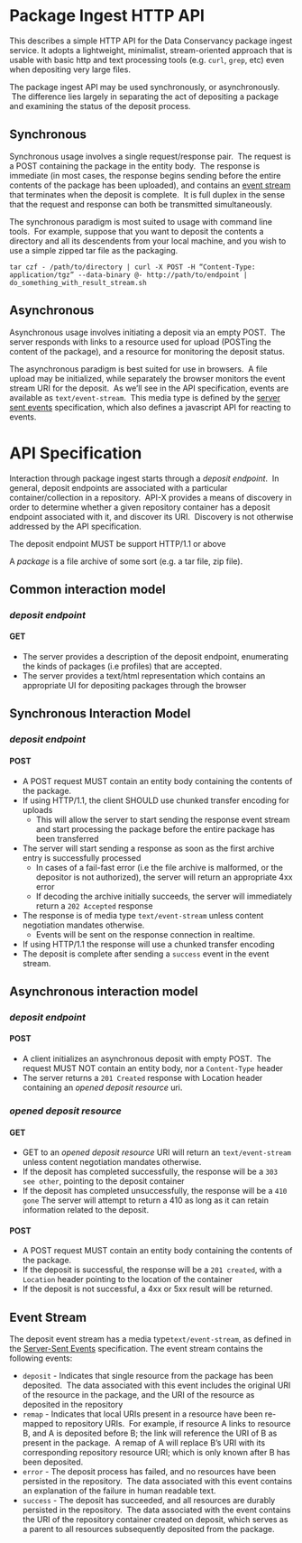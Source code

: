 # Package Ingest HTTP API

This describes a simple HTTP API for the Data Conservancy package ingest service.  It adopts a lightweight, minimalist, stream-oriented approach that is usable with basic http and text processing tools (e.g. `curl`, `grep`, etc) even when depositing very large files.

The package ingest API may be used synchronously, or asynchronously.  The difference lies largely in separating the act of depositing a package and examining the status of the deposit process.   

## Synchronous
Synchronous usage involves a single request/response pair.  The request is a POST containing the package in the entity body.  The response is immediate (in most cases, the response begins sending before the entire contents of the package has been uploaded), and contains an [event stream](#event-stream) that terminates when the deposit is complete.  It is full duplex in the sense that the request and response can both be transmitted simultaneously.

The synchronous paradigm is most suited to usage with command line tools.  For example, suppose that you want to deposit the contents a directory and all its descendents from your local machine, and you wish to use a simple zipped tar file as the packaging. 

    tar czf - /path/to/directory | curl -X POST -H “Content-Type: application/tgz” --data-binary @- http://path/to/endpoint | do_something_with_result_stream.sh

## Asynchronous
Asynchronous usage involves initiating a deposit via an empty POST.  The server responds with links to a resource used for upload (POSTing the content of the package), and a resource for monitoring the deposit status.  

The asynchronous paradigm is best suited for use in browsers.  A file upload may be initialized, while separately the browser monitors the event stream URI for the deposit.  As we’ll see in the API specification, events are available as `text/event-stream`.  This media type is defined by the [server sent events](http://www.w3.org/TR/eventsource/) specification, which also defines a javascript API for reacting to events.

# API Specification
Interaction through package ingest starts through a _deposit endpoint_.  In general, deposit endpoints are associated with a particular container/collection in a repository.  API-X provides a means of discovery in order to determine whether a given repository container has a deposit endpoint associated with it, and discover its URI.  Discovery is not otherwise addressed by the API specification.

The deposit endpoint MUST be support HTTP/1.1 or above

A _package_ is a file archive of some sort (e.g. a tar file, zip file).  

## Common interaction model
### _deposit endpoint_
#### GET
* The server provides a description of the deposit endpoint, enumerating the kinds of packages (i.e profiles) that are accepted. 
* The server provides a text/html representation which contains an appropriate UI for depositing packages through the browser

## Synchronous Interaction Model
### _deposit endpoint_
#### POST
* A POST request MUST contain an entity body containing the contents of the package.
* If using HTTP/1.1, the client SHOULD use chunked transfer encoding for uploads
  * This will allow the server to start sending the response event stream and start processing the package before the entire package has been transferred
* The server will start sending a response as soon as the first archive entry is successfully processed
  * In cases of a fail-fast error (i.e the file archive is malformed, or the depositor is not authorized), the server will return an appropriate 4xx error
  * If decoding the archive initially succeeds, the server will immediately return a `202 Accepted` response
* The response is of media type `text/event-stream` unless content negotiation mandates otherwise. 
  * Events will be sent on the response connection in realtime.
* If using HTTP/1.1 the response will use a chunked transfer encoding
* The deposit is complete after sending a `success` event in the event stream.

## Asynchronous interaction model
### _deposit endpoint_
#### POST
* A client initializes an asynchronous deposit with empty POST.  The request MUST NOT contain an entity body, nor a `Content-Type` header
* The server returns a `201 Created` response with Location header containing an _opened deposit resource_ uri.

### _opened deposit resource_
#### GET
* GET to an _opened deposit resource_ URI will return an `text/event-stream` unless content negotiation mandates otherwise.  
* If the deposit has completed successfully, the response will be a `303 see other`, pointing to the deposit container
* If the deposit has completed unsuccessfully, the response will be a `410 gone` The server will attempt to return a 410 as long as it can retain information related to the deposit.

#### POST
* A POST request MUST contain an entity body containing the contents of the package.
* If the deposit is successful, the response will be a `201 created`, with a `Location` header pointing to the location of the container
* If the deposit is not successful, a 4xx or 5xx result will be returned.  

## Event Stream
The deposit event stream has a media type`text/event-stream`, as defined in the [Server-Sent Events](http://www.w3.org/TR/eventsource/) specification.  The event stream contains the following events:
* `deposit` - Indicates that single resource from the package has been deposited.  The data associated with this event includes the original URI of the resource in the package, and the URI of the resource as deposited in the repository 
* `remap` - Indicates that local URIs present in a resource have been re-mapped to repository URIs.  For example, if resource A links to resource B, and A is deposited before B; the link will reference the URI of B as present in the package.  A remap of A will replace B’s URI with its corresponding repository resource URI; which is only known after B has been deposited.
* `error` - The deposit process has failed, and no resources have been persisted in the repository.  The data associated with this event contains an explanation of the failure in human readable text. 
* `success` - The deposit has succeeded, and all resources are durably persisted in the repository.  The data associated with the event contains the URI of the repository container created on deposit, which serves as a parent to all resources subsequently deposited from the package.
